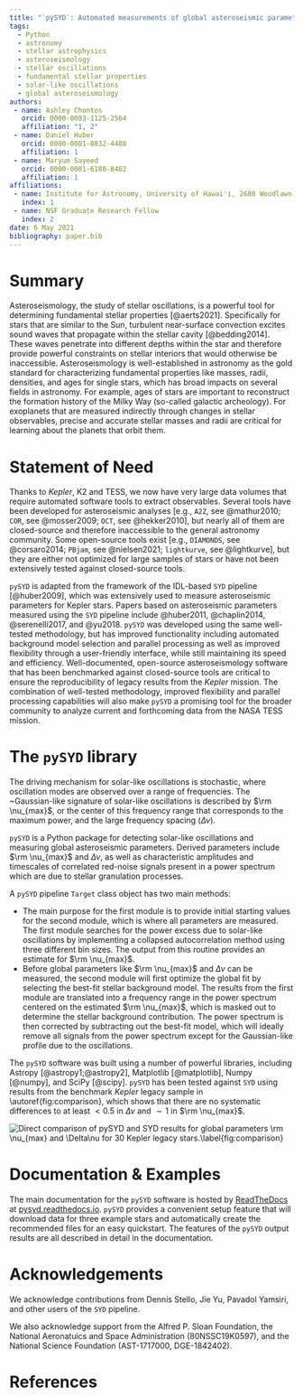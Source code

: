 ```yaml
---
title: "`pySYD`: Automated measurements of global asteroseismic parameters"
tags:
  - Python
  - astronomy
  - stellar astrophysics
  - asteroseismology
  - stellar oscillations
  - fundamental stellar properties
  - solar-like oscillations
  - global asteroseismology
authors:
 - name: Ashley Chontos
   orcid: 0000-0003-1125-2564
   affiliation: "1, 2"
 - name: Daniel Huber
   orcid: 0000-0001-8832-4488
   affiliation: 1
 - name: Maryum Sayeed 
   orcid: 0000-0001-6180-8482
   affiliation: 1
affiliations:
 - name: Institute for Astronomy, University of Hawai'i, 2680 Woodlawn Drive, Honolulu, HI 96822, USA
   index: 1
 - name: NSF Graduate Research Fellow
   index: 2
date: 6 May 2021
bibliography: paper.bib
---
```


# Summary

Asteroseismology, the study of stellar oscillations, is a powerful tool for determining fundamental stellar 
properties [@aerts2021]. Specifically for stars that are similar to the Sun, turbulent near-surface convection 
excites sound waves that propagate within the stellar cavity [@bedding2014]. These waves penetrate 
into different depths within the star and therefore provide powerful constraints on stellar interiors that would 
otherwise be inaccessible. Asteroseismology is well-established in astronomy as the gold standard for 
characterizing fundamental properties like masses, radii, densities, and ages for single stars, which has
broad impacts on several fields in astronomy. For example, ages of stars are important to reconstruct the 
formation history of the Milky Way (so-called galactic archeology). For exoplanets that are measured indirectly 
through changes in stellar observables, precise and accurate stellar masses and radii are critical for 
learning about the planets that orbit them.

# Statement of Need

Thanks to *Kepler*, K2 and TESS, we now have very large data volumes that require automated software tools
to extract observables. Several tools have been developed for asteroseismic analyses [e.g., `A2Z`, see @mathur2010; 
`COR`, see @mosser2009; `OCT`, see @hekker2010], but nearly all of them are closed-source and therefore inaccessible to 
the general astronomy community. Some open-source tools exist [e.g., `DIAMONDS`, see @corsaro2014; `PBjam`, see 
@nielsen2021; `lightkurve`, see @lightkurve], but they are either not optimized for large samples of stars or have 
not been extensively tested against closed-source tools.

`pySYD` is adapted from the framework of the IDL-based `SYD` pipeline [@huber2009], which was extensively used 
to measure asteroseismic parameters for Kepler stars. Papers based on asteroseismic parameters measured using the 
`SYD` pipeline include @huber2011, @chaplin2014, @serenelli2017, and @yu2018. `pySYD` was developed using the same 
well-tested methodology, but has improved functionality including automated background model selection 
and parallel processing as well as improved flexibility through a user-friendly interface, while still 
maintaining its speed and efficiency. Well-documented, open-source asteroseismology software that has been 
benchmarked against closed-source tools are critical to ensure the reproducibility of legacy results from 
the *Kepler* mission. The combination of well-tested methodology, improved flexibility and parallel processing
capabilities will also make `pySYD` a promising tool for the broader community to analyze current and 
forthcoming data from the NASA TESS mission.

# The `pySYD` library

The driving mechanism for solar-like oscillations is stochastic, where oscillation modes are observed over a range 
of frequencies. The ~Gaussian-like signature of solar-like oscillations is described by $\rm \nu_{max}$, or the center
of this frequency range that corresponds to the maximum power, and the large frequency spacing ($\Delta\nu$). 

`pySYD` is a Python package for detecting solar-like oscillations and measuring global asteroseismic parameters. 
Derived parameters include $\rm \nu_{max}$ and $\Delta\nu$, as well as characteristic amplitudes and timescales 
of correlated red-noise signals present in a power spectrum which are due to stellar granulation processes.

A `pySYD` pipeline `Target` class object has two main methods:

- The main purpose for the first module is to provide initial starting values for the second module, which is where
  all parameters are measured. The first module searches for the power excess due to solar-like oscillations by
  implementing a collapsed autocorrelation method using three different bin sizes.  The output from this routine 
  provides an estimate for $\rm \nu_{max}$. 
- Before global parameters like $\rm \nu_{max}$ and $\Delta\nu$ can be measured, the second module will first optimize 
  the global fit by selecting the best-fit stellar background model. The results from the first module are translated 
  into a frequency range in the power spectrum centered on the estimated $\rm \nu_{max}$, which is masked out to 
  determine the stellar background contribution. The power spectrum is then corrected by subtracting out the best-fit 
  model, which will ideally remove all signals from the power spectrum except for the Gaussian-like profile due to the 
  oscillations.
  
The `pySYD` software was built using a number of powerful libraries, including Astropy [@astropy1;@astropy2], 
Matplotlib [@matplotlib], Numpy [@numpy], and SciPy [@scipy]. `pySYD` has been tested against `SYD` using 
results from the benchmark *Kepler* legacy sample in \autoref{fig:comparison}, which shows that there are no 
systematic differences to at least $<0.5%$ in $\Delta\nu$ and $\sim1%$ in $\rm \nu_{max}$.

![Direct comparison of `pySYD` and `SYD` results for global parameters $\rm \nu_{max}$ and $\Delta\nu$ for 
30 *Kepler* legacy stars.\label{fig:comparison}](comparison.png)

# Documentation & Examples

The main documentation for the `pySYD` software is hosted by [ReadTheDocs](https://readthedocs.org) at
[pysyd.readthedocs.io](https://pysyd.readthedocs.io). `pySYD` provides a convenient setup feature that 
will download data for three example stars and automatically create the recommended files for an easy 
quickstart. The features of the `pySYD` output results are all described in detail in the documentation.

# Acknowledgements

We acknowledge contributions from Dennis Stello, Jie Yu, Pavadol Yamsiri, and other users of the `SYD` pipeline.

We also acknowledge support from the Alfred P. Sloan Foundation, the National Aeronatuics and Space Administration
(80NSSC19K0597), and the National Science Foundation (AST-1717000, DGE-1842402).

# References
